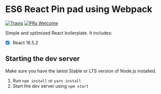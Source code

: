 # ES6 React Pin pad using Webpack

[![Travis](https://img.shields.io/travis/KleoPetroff/react-webpack-boilerplate/master.svg?style=flat-square)](https://github.com/KleoPetroff/react-webpack-boilerplate) [![PRs Welcome](https://img.shields.io/badge/PRs-welcome-brightgreen.svg?style=flat-square)](http://makeapullrequest.com)

Simple and optimized React boilerplate. It includes: 

- [x] React 16.5.2

## Starting the dev server

Make sure you have the latest Stable or LTS version of Node.js installed.

1. Run `npm install` or `yarn install`
2. Start the dev server using `npm start`

